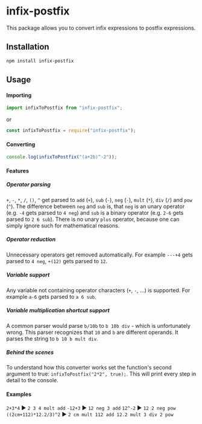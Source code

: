 # infix-postfix

This package allows you to convert infix expressions to postfix expressions.
 
## Installation
```bash
npm install infix-postfix
```
## Usage

#### Importing
```typescript
import infixToPostfix from "infix-postfix";
```
or
```javascript
const infixToPostfix = require("infix-postfix");
```
#### Converting
```javascript
console.log(infixToPostfix("(a+2b)^-2"));
```

#### Features

##### Operator parsing
`+`, `-`, `*`, `/`, `()`, `^` get parsed to `add` (`+`), `sub` (`-`), `neg` (`-`), `mult` (`*`), `div` (`/`) and `pow` (`^`). The difference between `neg` and `sub` is, that `neg` is an unary operator (e.g. `-4` gets parsed to `4 neg`) and `sub` is
a binary operator (e.g. `2-6` gets parsed to `2 6 sub`).
There is no unary `plus` operator, because one can simply ignore such for mathematical reasons. 

##### Operator reduction
Unnecessary operators get removed automatically.
For example `---+4` gets parsed to `4 neg`, `+(12)` gets parsed to `12`.

##### Variable support
Any variable not containing operator characters (`+`, `-`, ...) is supported. For example `a-6` gets parsed to `a 6 sub`.

##### Variable multiplication shortcut support
A common parser would parse `b/10b` to `b 10b div` - which is unfortunately wrong. This parser recognizes that `10` and `b` are different operands. It parses the string to `b 10 b mult div`.

##### Behind the scenes
To understand how this converter works set the function's second argument to true: `infixToPostfix("2*2", true);`. This will print every step in detail to the console.

#### Examples

`2+3*4` ▶ `2 3 4 mult add`
`-12+3` ▶ `12 neg 3 add`
`12^-2` ▶ `12 2 neg pow`
`((2cm+112)*12.2/3)^2` ▶ `2 cm mult 112 add 12.2 mult 3 div 2 pow`